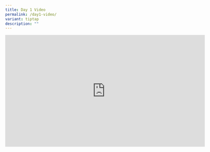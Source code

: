```yaml
---
title: Day 1 Video
permalink: /day1-video/
variant: tiptap
description: ""
---
```

<div class="iframe-wrapper"><iframe height="360" width="640" allowfullscreen="true" frameborder="0" src="https://player.vimeo.com/video/678525487?h=b730a0335b"></iframe></div><p></p>